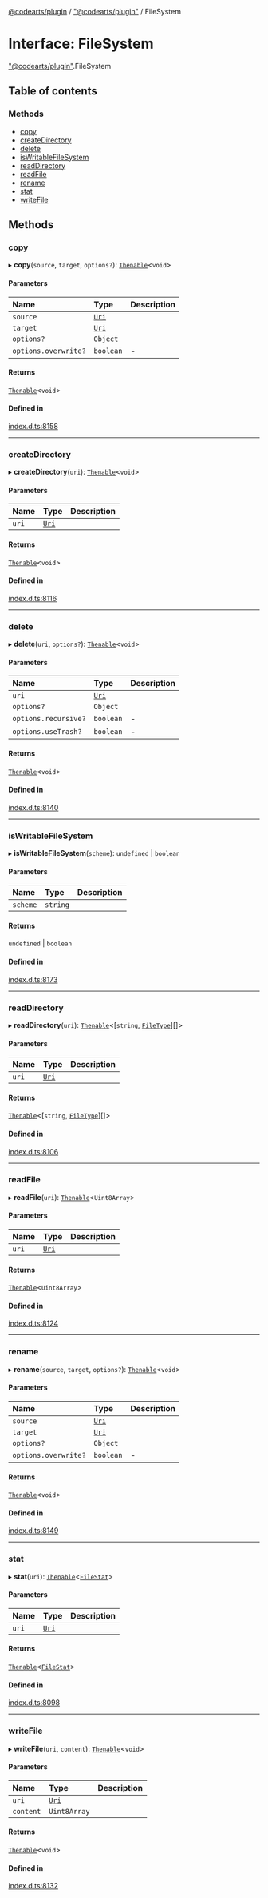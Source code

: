 [@codearts/plugin](../README.md) / ["@codearts/plugin"](../modules/_codearts_plugin_.md) / FileSystem

# Interface: FileSystem

["@codearts/plugin"](../modules/_codearts_plugin_.md).FileSystem

## Table of contents

### Methods

- [copy](codearts_plugin_.FileSystem.md#copy)
- [createDirectory](codearts_plugin_.FileSystem.md#createdirectory)
- [delete](codearts_plugin_.FileSystem.md#delete)
- [isWritableFileSystem](codearts_plugin_.FileSystem.md#iswritablefilesystem)
- [readDirectory](codearts_plugin_.FileSystem.md#readdirectory)
- [readFile](codearts_plugin_.FileSystem.md#readfile)
- [rename](codearts_plugin_.FileSystem.md#rename)
- [stat](codearts_plugin_.FileSystem.md#stat)
- [writeFile](codearts_plugin_.FileSystem.md#writefile)

## Methods

### copy

▸ **copy**(`source`, `target`, `options?`): [`Thenable`](Thenable.md)<`void`\>

#### Parameters

| Name | Type | Description |
| :------ | :------ | :------ |
| `source` | [`Uri`](../classes/codearts_plugin_.Uri.md) |  |
| `target` | [`Uri`](../classes/codearts_plugin_.Uri.md) |  |
| `options?` | `Object` |  |
| `options.overwrite?` | `boolean` | - |

#### Returns

[`Thenable`](Thenable.md)<`void`\>

#### Defined in

[index.d.ts:8158](https://github.com/huaweicloud/cloudide-plugin-api/blob/b58031b/index.d.ts#L8158)

___

### createDirectory

▸ **createDirectory**(`uri`): [`Thenable`](Thenable.md)<`void`\>

#### Parameters

| Name | Type | Description |
| :------ | :------ | :------ |
| `uri` | [`Uri`](../classes/codearts_plugin_.Uri.md) |  |

#### Returns

[`Thenable`](Thenable.md)<`void`\>

#### Defined in

[index.d.ts:8116](https://github.com/huaweicloud/cloudide-plugin-api/blob/b58031b/index.d.ts#L8116)

___

### delete

▸ **delete**(`uri`, `options?`): [`Thenable`](Thenable.md)<`void`\>

#### Parameters

| Name | Type | Description |
| :------ | :------ | :------ |
| `uri` | [`Uri`](../classes/codearts_plugin_.Uri.md) |  |
| `options?` | `Object` |  |
| `options.recursive?` | `boolean` | - |
| `options.useTrash?` | `boolean` | - |

#### Returns

[`Thenable`](Thenable.md)<`void`\>

#### Defined in

[index.d.ts:8140](https://github.com/huaweicloud/cloudide-plugin-api/blob/b58031b/index.d.ts#L8140)

___

### isWritableFileSystem

▸ **isWritableFileSystem**(`scheme`): `undefined` \| `boolean`

#### Parameters

| Name | Type | Description |
| :------ | :------ | :------ |
| `scheme` | `string` |  |

#### Returns

`undefined` \| `boolean`

#### Defined in

[index.d.ts:8173](https://github.com/huaweicloud/cloudide-plugin-api/blob/b58031b/index.d.ts#L8173)

___

### readDirectory

▸ **readDirectory**(`uri`): [`Thenable`](Thenable.md)<[`string`, [`FileType`](../enums/codearts_plugin_.FileType.md)][]\>

#### Parameters

| Name | Type | Description |
| :------ | :------ | :------ |
| `uri` | [`Uri`](../classes/codearts_plugin_.Uri.md) |  |

#### Returns

[`Thenable`](Thenable.md)<[`string`, [`FileType`](../enums/codearts_plugin_.FileType.md)][]\>

#### Defined in

[index.d.ts:8106](https://github.com/huaweicloud/cloudide-plugin-api/blob/b58031b/index.d.ts#L8106)

___

### readFile

▸ **readFile**(`uri`): [`Thenable`](Thenable.md)<`Uint8Array`\>

#### Parameters

| Name | Type | Description |
| :------ | :------ | :------ |
| `uri` | [`Uri`](../classes/codearts_plugin_.Uri.md) |  |

#### Returns

[`Thenable`](Thenable.md)<`Uint8Array`\>

#### Defined in

[index.d.ts:8124](https://github.com/huaweicloud/cloudide-plugin-api/blob/b58031b/index.d.ts#L8124)

___

### rename

▸ **rename**(`source`, `target`, `options?`): [`Thenable`](Thenable.md)<`void`\>

#### Parameters

| Name | Type | Description |
| :------ | :------ | :------ |
| `source` | [`Uri`](../classes/codearts_plugin_.Uri.md) |  |
| `target` | [`Uri`](../classes/codearts_plugin_.Uri.md) |  |
| `options?` | `Object` |  |
| `options.overwrite?` | `boolean` | - |

#### Returns

[`Thenable`](Thenable.md)<`void`\>

#### Defined in

[index.d.ts:8149](https://github.com/huaweicloud/cloudide-plugin-api/blob/b58031b/index.d.ts#L8149)

___

### stat

▸ **stat**(`uri`): [`Thenable`](Thenable.md)<[`FileStat`](codearts_plugin_.FileStat.md)\>

#### Parameters

| Name | Type | Description |
| :------ | :------ | :------ |
| `uri` | [`Uri`](../classes/codearts_plugin_.Uri.md) |  |

#### Returns

[`Thenable`](Thenable.md)<[`FileStat`](codearts_plugin_.FileStat.md)\>

#### Defined in

[index.d.ts:8098](https://github.com/huaweicloud/cloudide-plugin-api/blob/b58031b/index.d.ts#L8098)

___

### writeFile

▸ **writeFile**(`uri`, `content`): [`Thenable`](Thenable.md)<`void`\>

#### Parameters

| Name | Type | Description |
| :------ | :------ | :------ |
| `uri` | [`Uri`](../classes/codearts_plugin_.Uri.md) |  |
| `content` | `Uint8Array` |  |

#### Returns

[`Thenable`](Thenable.md)<`void`\>

#### Defined in

[index.d.ts:8132](https://github.com/huaweicloud/cloudide-plugin-api/blob/b58031b/index.d.ts#L8132)
